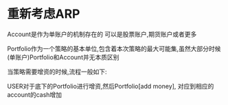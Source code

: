 # 重新考虑ARP

Account是作为单账户的机制存在的 可以是股票账户,期货账户或者更多

Portfolio作为一个策略的基本单位,包含着本次策略的最大可能集,虽然大部分时候(单账户)Portfolio和Account并无本质区别

当策略需要增资的时候,流程一般如下:

USER对于底下的Portfolio进行增资,然后Portfolio[add money], 对应到相应的account的cash增加



